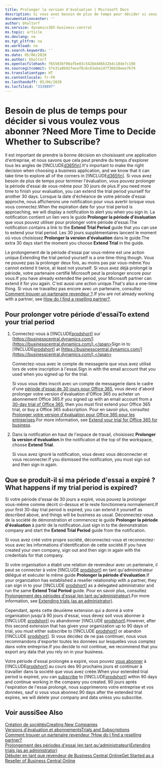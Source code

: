 ```yaml
---
title: Prolonger la version d'évaluation | Microsoft Docs
description: Si vous avez besoin de plus de temps pour décider si vous voulez vous abonner, vous pouvez prolonger votre version d'évaluation.
documentationcenter: ''
author: bholtorf
ms.service: dynamics365-business-central
ms.topic: article
ms.devlang: na
ms.tgt_pltfrm: na
ms.workload: na
ms.search.keywords: ''
ms.date: 05/06/2020
ms.author: bholtorf
ms.openlocfilehash: f65503bf00afbe03c542bb486b32b4c18de7c198
ms.sourcegitcommit: 57e31a8b92feeaf8c6c63eba147f36b38eee7679
ms.translationtype: HT
ms.contentlocale: fr-FR
ms.lasthandoff: 05/06/2020
ms.locfileid: "3339897"
---
```

# <a name="need-more-time-to-decide-whether-to-subscribe"></a><span data-ttu-id="6f88b-103">Besoin de plus de temps pour décider si vous voulez vous abonner ?</span><span class="sxs-lookup"><span data-stu-id="6f88b-103">Need More Time to Decide Whether to Subscribe?</span></span>
<span data-ttu-id="6f88b-104">Il est important de prendre la bonne décision en choisissant une application d'entreprise, et nous savons que cela peut prendre du temps d'explorer tous les angles de [!INCLUDE[d365fin](includes/d365fin_md.md)].</span><span class="sxs-lookup"><span data-stu-id="6f88b-104">It's important to make the right decision when choosing a business application, and we know that it can take time to explore all of the corners in [!INCLUDE[d365fin](includes/d365fin_md.md)].</span></span> <span data-ttu-id="6f88b-105">Si vous avez besoin de plus de temps pour terminer l'évaluation, vous pouvez prolonger la période d'essai de vous-même pour 30 jours de plus.</span><span class="sxs-lookup"><span data-stu-id="6f88b-105">If you need more time to finish your evaluation, you can extend the trial period yourself for another 30 days.</span></span> <span data-ttu-id="6f88b-106">Lorsque la date d'échéance de votre période d'essai approche, nous afficherons une notification pour vous avertir lorsque vous vous connectez.</span><span class="sxs-lookup"><span data-stu-id="6f88b-106">When the expiration date for your trial period is approaching, we will display a notification to alert you when you sign in.</span></span> <span data-ttu-id="6f88b-107">La notification contient un lien vers le guide **Prolonger la période d'évaluation** que vous pouvez utiliser pour prolonger votre période d'essai.</span><span class="sxs-lookup"><span data-stu-id="6f88b-107">The notification contains a link to the **Extend Trial Period** guide that you can use to extend your trial period.</span></span> <span data-ttu-id="6f88b-108">Les 30 jours supplémentaires lancent le moment où vous choisissez **Prolonger la version d'évaluation** dans le guide.</span><span class="sxs-lookup"><span data-stu-id="6f88b-108">The extra 30 days start the moment you choose **Extend Trial** in the guide.</span></span>

<span data-ttu-id="6f88b-109">Le prolongement de la période d'essai par vous-même est une action unique.</span><span class="sxs-lookup"><span data-stu-id="6f88b-109">Extending the trial period yourself is a one time-thing though.</span></span> <span data-ttu-id="6f88b-110">Vous ne pouvez pas la prolonger deux fois, au moins pas par vous-même.</span><span class="sxs-lookup"><span data-stu-id="6f88b-110">You cannot extend it twice, at least not yourself.</span></span> <span data-ttu-id="6f88b-111">Si vous avez déjà prolongé la période, votre partenaire certifié Microsoft peut la prolonger encore pour vous.</span><span class="sxs-lookup"><span data-stu-id="6f88b-111">If you have already extended the period, your Microsoft partner can extend it for you again.</span></span> <span data-ttu-id="6f88b-112">C'est aussi une action unique.</span><span class="sxs-lookup"><span data-stu-id="6f88b-112">That's also a one-time thing.</span></span> <span data-ttu-id="6f88b-113">Si vous ne travaillez pas encore avec un partenaire, consultez [Comment trouver un partenaire revendeur ?](across-faq.md#findpartner).</span><span class="sxs-lookup"><span data-stu-id="6f88b-113">If you are not already working with a partner, see [How do I find a reselling partner?](across-faq.md#findpartner).</span></span>  

## <a name="to-extend-your-trial-period"></a><span data-ttu-id="6f88b-114">Pour prolonger votre période d'essai</span><span class="sxs-lookup"><span data-stu-id="6f88b-114">To extend your trial period</span></span>

1. <span data-ttu-id="6f88b-115">Connectez-vous à [!INCLUDE[prodshort](includes/prodshort.md)] sur [https://businesscentral.dynamics.com/](https://businesscentral.dynamics.com/).</span><span class="sxs-lookup"><span data-stu-id="6f88b-115">Sign in to [!INCLUDE[prodshort](includes/prodshort.md)] at [https://businesscentral.dynamics.com/](https://businesscentral.dynamics.com/).</span></span>

    <span data-ttu-id="6f88b-116">Connectez-vous avec le compte de messagerie que vous avez utilisé lors de votre inscription à l'essai.</span><span class="sxs-lookup"><span data-stu-id="6f88b-116">Sign in with the email account that you used when you signed up for the trial.</span></span>  

    <span data-ttu-id="6f88b-117">Si vous vous êtes inscrit avec un compte de messagerie dans le cadre d'une [période d'essai de 30 jours pour Office 365](/microsoft-365/commerce/sign-up-for-office-365-trial), vous devez d'abord prolonger votre version d'évaluation d'Office 365 ou acheter un abonnement Office 365.</span><span class="sxs-lookup"><span data-stu-id="6f88b-117">If you signed up with an email account from a [30-day trial of Office 365](/microsoft-365/commerce/sign-up-for-office-365-trial), then you must first extend your Office 365 trial, or buy a Office 365 subscription.</span></span> <span data-ttu-id="6f88b-118">Pour en savoir plus, consultez [Prolonger votre version d'évaluation pour Office 365 pour les entreprises](/microsoft-365/commerce/extend-your-trial).</span><span class="sxs-lookup"><span data-stu-id="6f88b-118">For more information, see [Extend your trial for Office 365 for business](/microsoft-365/commerce/extend-your-trial).</span></span>
2. <span data-ttu-id="6f88b-119">Dans la notification en haut de l'espace de travail, choisissez **Prolonger la version d'évaluation**.</span><span class="sxs-lookup"><span data-stu-id="6f88b-119">In the notification at the top of the workspace, choose **Extend Trial**.</span></span>

    <span data-ttu-id="6f88b-120">Si vous avez ignoré la notification, vous devez vous déconnecter et vous reconnecter.</span><span class="sxs-lookup"><span data-stu-id="6f88b-120">If you dismissed the notification, you must sign out and then sign in again.</span></span>

## <a name="what-happens-if-my-trial-period-is-expired"></a><span data-ttu-id="6f88b-121">Que se produit-il si ma période d'essai a expiré ?</span><span class="sxs-lookup"><span data-stu-id="6f88b-121">What happens if my trial period is expired?</span></span>

<span data-ttu-id="6f88b-122">Si votre période d'essai de 30 jours a expiré, vous pouvez la prolonger vous-même comme décrit ci-dessus et le reste fonctionnera normalement.</span><span class="sxs-lookup"><span data-stu-id="6f88b-122">If your first 30-day trial period is expired, you can extend it yourself as described above, and things will be business as usual.</span></span> <span data-ttu-id="6f88b-123">Déconnectez-vous de la société de démonstration et commencez le guide **Prolonger la période d'évaluation** à partir de la notification.</span><span class="sxs-lookup"><span data-stu-id="6f88b-123">Just sign in to the demonstration company and start the **Extend Trial Period** guide from the notification.</span></span>  

<span data-ttu-id="6f88b-124">Si vous avez créé votre propre société, déconnectez-vous et reconnectez-vous avec les informations d'identification de cette société.</span><span class="sxs-lookup"><span data-stu-id="6f88b-124">If you have created your own company, sign out and then sign in again with the credentials for that company.</span></span>  

<span data-ttu-id="6f88b-125">Si votre organisation a établi une relation de revendeur avec un partenaire, il peut se connecter à votre [!INCLUDE [prodshort](includes/prodshort.md)] en tant qu'administrateur délégué et exécuter le même guide **Prolonger la période d'évaluation**.</span><span class="sxs-lookup"><span data-stu-id="6f88b-125">If your organization has established a reseller relationship with a partner, they can sign in to your [!INCLUDE [prodshort](includes/prodshort.md)] as a delegated administrator and run the same **Extend Trial Period** guide.</span></span> <span data-ttu-id="6f88b-126">Pour en savoir plus, consultez [Prolongement des périodes d'essai (en tant qu'administrateur)](/dynamics365/business-central/dev-itpro/administration/tenant-administration#extending-trials).</span><span class="sxs-lookup"><span data-stu-id="6f88b-126">For more information, see [Extending trials (as an administrator)](/dynamics365/business-central/dev-itpro/administration/tenant-administration#extending-trials).</span></span>  

<span data-ttu-id="6f88b-127">Cependant, après cette deuxième extension qui a donné à votre organisation jusqu'à 90 jours d'essai, vous devez soit vous abonner à [!INCLUDE [prodshort](includes/prodshort.md)] ou abandonner [!INCLUDE [prodshort](includes/prodshort.md)].</span><span class="sxs-lookup"><span data-stu-id="6f88b-127">However, after this second extension that has given your organization up to 90 days of trial, you must either subscribe to [!INCLUDE [prodshort](includes/prodshort.md)] or abandon [!INCLUDE [prodshort](includes/prodshort.md)].</span></span> <span data-ttu-id="6f88b-128">Si vous décidez de ne pas continuer, nous vous recommandons d'exporter toutes les données sur lesquelles vous comptez dans votre entreprise.</span><span class="sxs-lookup"><span data-stu-id="6f88b-128">If you decide to not continue, we recommend that you export any data that you rely on in your business.</span></span>

<span data-ttu-id="6f88b-129">Votre période d'essai prolongée a expiré, vous pouvez [vous abonner](https://go.microsoft.com/fwlink/?linkid=828659) à [!INCLUDE[prodshort](includes/prodshort.md)] au cours des 90 prochains jours et continuer à travailler dans la société que vous avez créée.</span><span class="sxs-lookup"><span data-stu-id="6f88b-129">When your extended trial period is expired, you can [subscribe](https://go.microsoft.com/fwlink/?linkid=828659) to [!INCLUDE[prodshort](includes/prodshort.md)] within 90 days and continue working in the company you created.</span></span> <span data-ttu-id="6f88b-130">90 jours après l'expiration de l'essai prolongé, nous supprimerons votre entreprise et vos données, sauf si vous vous abonnez.</span><span class="sxs-lookup"><span data-stu-id="6f88b-130">90 days after the extended trial expires, we will delete your company and data unless you subscribe.</span></span>  

## <a name="see-also"></a><span data-ttu-id="6f88b-131">Voir aussi</span><span class="sxs-lookup"><span data-stu-id="6f88b-131">See Also</span></span>

[<span data-ttu-id="6f88b-132">Création de sociétés</span><span class="sxs-lookup"><span data-stu-id="6f88b-132">Creating New Companies</span></span>](about-new-company.md)  
[<span data-ttu-id="6f88b-133">Versions d'évaluation et abonnements</span><span class="sxs-lookup"><span data-stu-id="6f88b-133">Trials and Subscriptions</span></span>](across-preview.md)  
[<span data-ttu-id="6f88b-134">Comment trouver un partenaire revendeur ?</span><span class="sxs-lookup"><span data-stu-id="6f88b-134">How do I find a reselling partner?</span></span>](across-faq.md#findpartner)  
[<span data-ttu-id="6f88b-135">Prolongement des périodes d'essai (en tant qu'administrateur)</span><span class="sxs-lookup"><span data-stu-id="6f88b-135">Extending trials (as an administrator)</span></span>](/dynamics365/business-central/dev-itpro/administration/tenant-administration#extending-trials)  
[<span data-ttu-id="6f88b-136">Débuter en tant que revendeur de Business Central Online</span><span class="sxs-lookup"><span data-stu-id="6f88b-136">Get Started as a Reseller of Business Central Online</span></span>](/dynamics365/business-central/dev-itpro/administration/get-started-online)  

